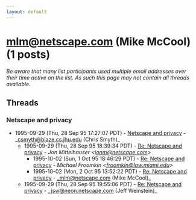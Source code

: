 ```yaml
---
layout: default
---
```


# mlm@netscape.com (Mike McCool) (1 posts)

_Be aware that many list participants used multiple email addresses over their time active on the list. As such this page may not contain all threads available._

## Threads

### Netscape and privacy
+ 1995-09-29 (Thu, 28 Sep 95 17:27:07 PDT) - [Netscape and privacy](/archive/1995/09/c1220e61fe5df377d2331c9bbbdffa1cfc3b39d238af6e11d9d405c5cd168b5b) - _csmyth@blaze.cs.jhu.edu (Chris Smyth)_
  + 1995-09-29 (Thu, 28 Sep 95 18:39:34 PDT) - [Re: Netscape and privacy](/archive/1995/09/b227f4946188fbb047d84c71dfab62932f88a8245b1b5e47a9d57e64e35a1311) - _Jon Mittelhauser \<jonm@netscape.com\>_
    + 1995-10-02 (Sun, 1 Oct 95 18:46:29 PDT) - [Re: Netscape and privacy](/archive/1995/10/dd0cd015f7eea15b10f6f8b8c463516591893486a99e9afdd6c704ac5e48c502) - _Michael Froomkin \<froomkin@law.miami.edu\>_
    + 1995-10-02 (Mon, 2 Oct 95 13:52:22 PDT) - [Re: Netscape and privacy](/archive/1995/10/9b171a918eeeb7482a939b5b4f0b831613b5d6134b9e0936f5fc7068658ccb7f) - _mlm@netscape.com (Mike McCool)_
  + 1995-09-29 (Thu, 28 Sep 95 19:55:06 PDT) - [Re: Netscape and privacy](/archive/1995/09/be7352d3e8b848f77c8db95186a317543722a9b8cd8a0b3f130414fb0c1e4f49) - _jsw@neon.netscape.com (Jeff Weinstein)_

